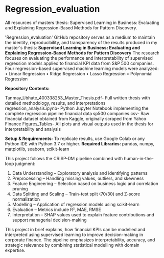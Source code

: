 # Regression_evaluation
All resources of masters thesis: Supervised Learning in Business: Evaluating and Explaining Regression-Based Methods for Pattern Discovery.

'Regression_evaluation' GitHub repository serves as a medium to maintain the identity, reproducibility, and transparency of the results produced in my master's thesis:
**Supervised Learning in Business: Evaluating and Explaining Regression-Based Methods for Pattern Discovery**
The research focuses on evaluating the performance and interpretability of supervised regression models applied to financial KPI data from S&P 500 companies.
Four regression-based supervised machine learning models were analyzed:
•	Linear Regression
•	Ridge Regression
•	Lasso Regression
•	Polynomial Regression

**Repository Contents:**

Tanmay_Ubhate_400338253_Master_Thesis.pdf- Full written thesis with detailed methodology, results, and interpretations
regression_analysis.ipynb- Python Jupyter Notebook implementing the complete regression pipeline
financial data sp500 companies.csv- Raw financial dataset obtained from Kaggle, originally scraped from Yahoo Finance
Figures_Tables- All plots and visual outputs used in the thesis for interpretability and analysis

**Setup & Requirements:** To replicate results, use Google Colab or any Python IDE with Python 3.7 or higher.
**Required Libraries:** pandas, numpy, matplotlib, seaborn, scikit-learn

This project follows the CRISP-DM pipeline combined with human-in-the-loop judgment:
1.	Data Understanding – Exploratory analysis and identifying patterns
2.	Preprocessing – Handling missing values, outliers, and skewness
3.	Feature Engineering – Selection based on business logic and correlation pruning
4.	Data Splitting and Scaling – Train-test split (70/30) and Z-score normalization
5.	Modelling – Application of regression models using scikit-learn
6.	Evaluation – Metrics include R², MAE, RMSE
7.	Interpretation – SHAP values used to explain feature contributions and support managerial decision-making
   
This project in brief explains, how financial KPIs can be modelled and interpreted using supervised learning to improve decision-making in corporate finance. The pipeline emphasizes interpretability, accuracy, and strategic relevance by combining statistical modelling with domain expertise.

